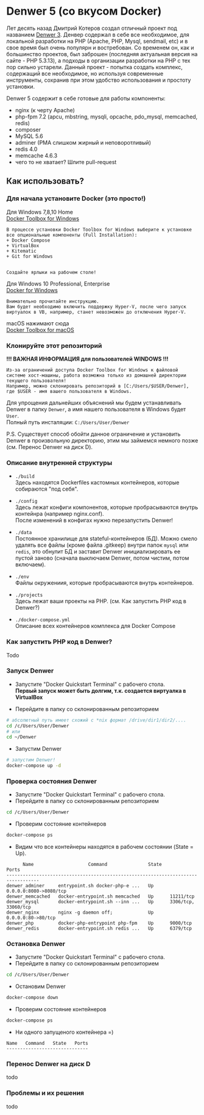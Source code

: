 # Denwer 5 (со вкусом Docker)
Лет десять назад Дмитрий Котеров создал отличный проект под названием [Denwer 3](http://denwer.ru).
Денвер содержал в себе все необходимое, для локальной разработки на PHP (Apache, PHP, Mysql, sendmail, etc) и в свое время был очень популярн и востребован.
Со временем он, как и большинство проектов, был заброшен (последняя актуальная версия на сайте - PHP 5.3.13), а подходы в организации разработки на PHP с тех пор сильно устарели.
Данный проект - попытка создать комплекс, содержащий все необходимое, но используя современные инструменты, сохранив при этом удобство использования и простоту установки.

Denwer 5 содержит в себе готовые для работы компоненты:
- nginx (к черту Apache)
- php-fpm 7.2 (apcu, mbstring, mysqli, opcache, pdo_mysql, memcached, redis)
- composer
- MySQL 5.6
- adminer (PMA слишком жирный и неповоротливый)
- redis 4.0
- memcache 4.6.3
- чего то не хватает? Шлите pull-request


## Как использовать?

### Для начала установите Docker (это просто!)

Для Windows 7,8,10 Home  
[Docker Toolbox for Windows](https://docs.docker.com/toolbox/toolbox_install_windows/) 
```text
В процессе установки Docker Toolbox for Windows выберите к установке все опциональные компоненты (Full Installation):
+ Docker Compose
+ VirtualBox
+ Kitematic
+ Git for Windows


Создайте ярлыки на рабочем столе!
```

Для Windows 10 Professional, Enterprise  
[Docker for Windows](https://docs.docker.com/docker-for-windows/install/#start-docker-for-windows) 
```text
Внимательно прочитайте инструкцию. 
Вам будет необходимо включить поддержку Hyper-V, после чего запуск виртуалок в VB, например, станет невозможен до отключения Hyper-V.  
```

macOS нажимают сюда  
[Docker Toolbox for macOS](https://docs.docker.com/toolbox/toolbox_install_mac/)   




### Клонируйте этот репозиторий

**!!! ВАЖНАЯ ИНФОРМАЦИЯ для пользователей WINDOWS  !!!**  
```text
Из-за ограничений доступа Docker Toolbox for Windows к файловой системе хост-машины, работа возможна только из домашней директории текущего пользователя!
Например, можно склонировать репозиторий в [C:/Users/$USER/Denwer], где $USER - имя вашего пользователя в Windows.
```

Для упрощения дальнейших объяснений мы будем устанавливать Denwer в папку `Denwer`, 
а имя нашего пользователя  в Windows будет `User`.  
Полный путь инсталяции: `C:/Users/User/Denwer`

P.S. Существует способ обойти данное ограничение и установить Denwer в произвольную директорию, этим мы займемся немного позже (см. Перенос Denwer на диск D).



### Описание внутренней структуры
- `./build`  
Здесь находятся Dockerfiles кастомных контейнеров, которые собираются "под себя".

- `./config`  
Здесь лежат конфиги компонентов, которые пробрасываются внутрь контейнра (например nginx.conf).   
После изменений в конфигах нужно перезапустить Denwer!

- `./data`  
Постоянное хранилище для stateful-контейнеров (БД).
Можно смело удалять все файлы (кроме файла .gitkeep) внутри папок `mysql` или `redis`, это обнулит БД и заставит
Denwer инициализировать ее пустой заново (сначала выключаем Denwer, потом чистим, потом включаем).

- `./env`  
Файлы окружениия, которые пробрасываются внутрь контейнеров.

- `./projects`  
Здесь лежат ваши проекты на PHP. (см. Как запустить PHP код в Denwer?)

- `./docker-compose.yml`  
Описание всех контейнеров комплекса для Docker Compose



### Как запустить PHP код в Denwer?
Todo

### Запуск Denwer
- Запустите "Docker Quickstart Terminal" с рабочего стола.  
**Первый запуск может быть долгим, т.к. создается виртуалка в VirtualBox**

- Перейдите в папку со склонированным репозиторием 
```bash
# абсолютный путь имеет схожий с *nix формат /drive/dir1/dir2/....
cd /c/Users/User/Denwer
# или
cd ~/Denwer
```

- Запустим Denwer
```bash
# запустим Denwer!
docker-compose up -d
```

### Проверка состояния Denwer
- Запустите "Docker Quickstart Terminal" с рабочего стола. 
- Перейдите в папку со склонированным репозиторием
```bash
cd /c/Users/User/Denwer
```
- Проверим состояние контейнеров
```bash
docker-compose ps
```

- Видим что все контейнеры находятся в рабочем состоянии (State = Up).
```text
      Name                    Command               State           Ports
----------------------------------------------------------------------------------
denwer_adminer     entrypoint.sh docker-php-e ...   Up      0.0.0.0:8080->8080/tcp
denwer_memcached   docker-entrypoint.sh memcached   Up      11211/tcp
denwer_mysql       docker-entrypoint.sh --inn ...   Up      3306/tcp, 33060/tcp
denwer_nginx       nginx -g daemon off;             Up      0.0.0.0:80->80/tcp
denwer_php         docker-php-entrypoint php-fpm    Up      9000/tcp
denwer_redis       docker-entrypoint.sh redis ...   Up      6379/tcp
```

### Остановка Denwer

- Запустите "Docker Quickstart Terminal" с рабочего стола. 
- Перейдите в папку со склонированным репозиторием
```bash
cd /c/Users/User/Denwer
```

- Остановим Denwer
```bash
docker-compose down
```

- Проверим состояние контейнеров
```bash
docker-compose ps
```

- Ни одного запущеного контейнера =)
```text
Name   Command   State   Ports
------------------------------
```

### Перенос Denwer на диск D
todo





### Проблемы и их решения
todo






